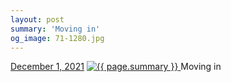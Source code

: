 ```yaml
---
layout: post
summary: 'Moving in'
og_image: 71-1280.jpg
---
```


<p>
  <time>
    <a href="/71">December 1, 2021</a>
  </time>
  <a href="/71">
    <img src="{{ site.assets_url }}/71-640.jpg" srcset="{{ site.assets_url }}/71-320.jpg 320w, {{ site.assets_url }}/71-640.jpg 640w, {{ site.assets_url }}/71-960.jpg 960w, {{ site.assets_url }}/71-1280.jpg 1280w" sizes="(min-width: 700px) 50vw, calc(100vw - 2rem)" alt="{{ page.summary }}" />
  </a>
  <span>Moving in</span>
</p>
